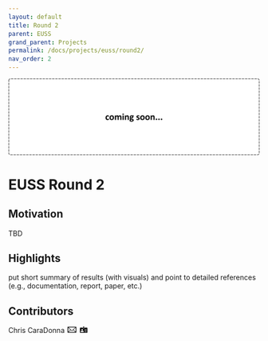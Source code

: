 ```yaml
---
layout: default
title: Round 2
parent: EUSS
grand_parent: Projects
permalink: /docs/projects/euss/round2/
nav_order: 2
---
```


![project_logo](/assets/images/coming_soon.png)

# EUSS Round 2

## Motivation
TBD

## Highlights
put short summary of results (with visuals) and point to detailed references (e.g., documentation, report, paper, etc.)

## Contributors
Chris CaraDonna [![email](/assets/images/email.png)](mailto:Christopher.CaraDonna@nrel.gov) [![bio](/assets/images/bio.png)](https://www.nrel.gov/research/staff/chris-caradonna.html)